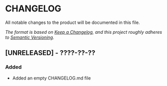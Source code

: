 # CHANGELOG
All notable changes to the product will be documented in this file.

*The format is based on [Keep a Changelog](https://keepachangelog.com/en/1.0.0/),
and this project roughly adheres to [Semantic Versioning](https://semver.org/spec/v2.0.0.html).*

<!-- TEMPLATE START --

## [#.#.#] - YYYY-MM-DD
### Added

### Changed

### Deprecated

### Removed

### Fixed

---- TEMPLATE END ---->

## [UNRELEASED] - ????-??-??
### Added
- Added an empty CHANGELOG.md file

<!-- -- -- -- -- -- -- -- -- -- -- -- -- -- -- -- -- -- -- -- -- --->

